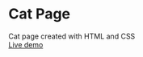 # Cat Page  
Cat page created with HTML and CSS  
[Live demo](https://beterbread.github.io/cat-page/)
